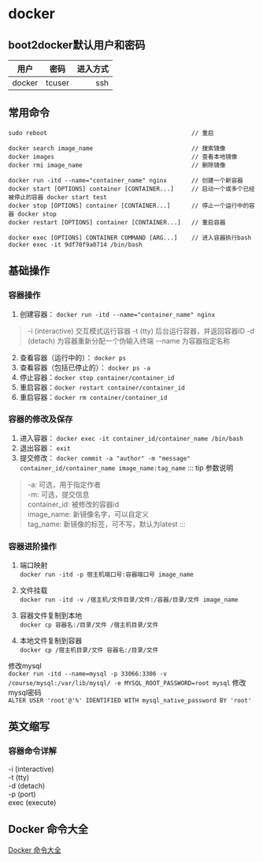 # docker
## boot2docker默认用户和密码
用户|密码|进入方式
---|:--:|---:
docker|tcuser|ssh

## 常用命令
```
sudo reboot                                         // 重启

docker search image_name                            // 搜索镜像
docker images                                       // 查看本地镜像
docker rmi image_name                               // 删除镜像

docker run -itd --name="container_name" nginx       // 创建一个新容器
docker start [OPTIONS] container [CONTAINER...]     // 启动一个或多个已经被停止的容器 docker start test
docker stop [OPTIONS] container [CONTAINER...]      // 停止一个运行中的容器 docker stop 
docker restart [OPTIONS] container [CONTAINER...]   // 重启容器

docker exec [OPTIONS] CONTAINER COMMAND [ARG...]    // 进入容器执行bash docker exec -it 9df70f9a0714 /bin/bash 
```

## 基础操作
### 容器操作
1. 创建容器： `docker run -itd --name="container_name" nginx`
> -i (interactive) 交互模式运行容器
> -t (tty) 后台运行容器，并返回容器ID
> -d (detach) 为容器重新分配一个伪输入终端
> --name 为容器指定名称
2. 查看容器（运行中的）： `docker ps`
3. 查看容器（包括已停止的）： `docker ps -a`
4. 停止容器：`docker stop container/container_id`
5. 重启容器：`docker restart container/container_id`
6. 重启容器：`docker rm container/container_id`

### 容器的修改及保存
1. 进入容器： `docker exec -it container_id/container_name /bin/bash`
2. 退出容器： `exit`
3. 提交修改： `docker commit -a "author" -m "message" container_id/container_name image_name:tag_name`
::: tip 参数说明
> -a: 可选，用于指定作者  
> -m: 可选，提交信息  
> container_id: 被修改的容器id  
> image_name: 新镜像名字，可以自定义  
> tag_name: 新镜像的标签，可不写，默认为latest
:::

### 容器进阶操作
1. 端口映射  
`docker run -itd -p 宿主机端口号:容器端口号 image_name`

2. 文件挂载  
`docker run -itd -v /宿主机/文件目录/文件:/容器/目录/文件 image_name`

3. 容器文件复制到本地  
`docker cp 容器名:/目录/文件 /宿主机目录/文件`

4. 本地文件复制到容器  
`docker cp /宿主机目录/文件 容器名:/目录/文件`

修改mysql  
`docker run -itd --name=mysql -p 33066:3306 -v /course/mysql:/var/lib/mysql/ -e MYSQL_ROOT_PASSWORD=root mysql`
修改mysql密码  
`ALTER USER 'root'@'%' IDENTIFIED WITH mysql_native_password BY 'root'`

## 英文缩写
### 容器命令详解
-i (interactive)  
-t (tty)  
-d (detach)  
-p (port)  
exec (execute)

## Docker 命令大全
<a href="https://www.runoob.com/docker/docker-command-manual.html" target="_blank">Docker 命令大全</a>